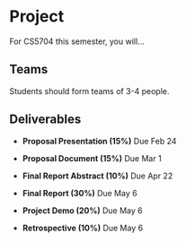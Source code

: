 # Project

For CS5704 this semester, you will...

## Teams

Students should form teams of 3-4 people.

## Deliverables

* __Proposal Presentation (15%)__ Due Feb 24

* __Proposal Document (15%)__  Due Mar 1

* __Final Report Abstract (10%)__  Due Apr 22

* __Final Report (30%)__ Due May 6

* __Project Demo (20%)__ Due May 6

* __Retrospective (10%)__ Due May 6
